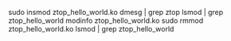 sudo insmod ztop_hello_world.ko 
dmesg | grep ztop
lsmod | grep ztop_hello_world
modinfo ztop_hello_world.ko
sudo rmmod ztop_hello_world.ko
lsmod | grep ztop_hello_world
